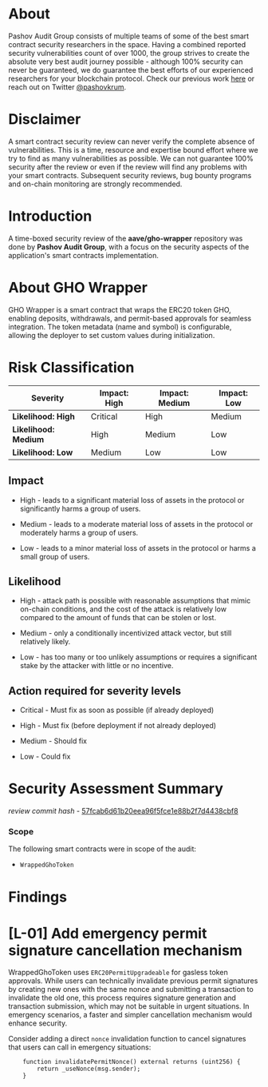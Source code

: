 # About

Pashov Audit Group consists of multiple teams of some of the best smart contract security researchers in the space. Having a combined reported security vulnerabilities count of over 1000, the group strives to create the absolute very best audit journey possible - although 100% security can never be guaranteed, we do guarantee the best efforts of our experienced researchers for your blockchain protocol. Check our previous work [here](https://github.com/pashov/audits) or reach out on Twitter [@pashovkrum](https://twitter.com/pashovkrum).

# Disclaimer

A smart contract security review can never verify the complete absence of vulnerabilities. This is a time, resource and expertise bound effort where we try to find as many vulnerabilities as possible. We can not guarantee 100% security after the review or even if the review will find any problems with your smart contracts. Subsequent security reviews, bug bounty programs and on-chain monitoring are strongly recommended.

# Introduction

A time-boxed security review of the **aave/gho-wrapper** repository was done by **Pashov Audit Group**, with a focus on the security aspects of the application's smart contracts implementation.

# About GHO Wrapper

GHO Wrapper is a smart contract that wraps the ERC20 token GHO, enabling deposits, withdrawals, and permit-based approvals for seamless integration. The token metadata (name and symbol) is configurable, allowing the deployer to set custom values during initialization.

# Risk Classification

| Severity               | Impact: High | Impact: Medium | Impact: Low |
| ---------------------- | ------------ | -------------- | ----------- |
| **Likelihood: High**   | Critical     | High           | Medium      |
| **Likelihood: Medium** | High         | Medium         | Low         |
| **Likelihood: Low**    | Medium       | Low            | Low         |

## Impact

- High - leads to a significant material loss of assets in the protocol or significantly harms a group of users.

- Medium - leads to a moderate material loss of assets in the protocol or moderately harms a group of users.

- Low - leads to a minor material loss of assets in the protocol or harms a small group of users.

## Likelihood

- High - attack path is possible with reasonable assumptions that mimic on-chain conditions, and the cost of the attack is relatively low compared to the amount of funds that can be stolen or lost.

- Medium - only a conditionally incentivized attack vector, but still relatively likely.

- Low - has too many or too unlikely assumptions or requires a significant stake by the attacker with little or no incentive.

## Action required for severity levels

- Critical - Must fix as soon as possible (if already deployed)

- High - Must fix (before deployment if not already deployed)

- Medium - Should fix

- Low - Could fix

# Security Assessment Summary

_review commit hash_ - [57fcab6d61b20eea96f5fce1e88b2f7d4438cbf8](https://github.com/aave/gho-wrapper/tree/57fcab6d61b20eea96f5fce1e88b2f7d4438cbf8)

### Scope

The following smart contracts were in scope of the audit:

- `WrappedGhoToken`

# Findings

# [L-01] Add emergency permit signature cancellation mechanism

WrappedGhoToken uses `ERC20PermitUpgradeable` for gasless token approvals. While users can technically invalidate previous permit signatures by creating new ones with the same nonce and submitting a transaction to invalidate the old one, this process requires signature generation and transaction submission, which may not be suitable in urgent situations. In emergency scenarios, a faster and simpler cancellation mechanism would enhance security.

Consider adding a direct `nonce` invalidation function to cancel signatures that users can call in emergency situations:

```solidity
    function invalidatePermitNonce() external returns (uint256) {
        return _useNonce(msg.sender);
    }
```
